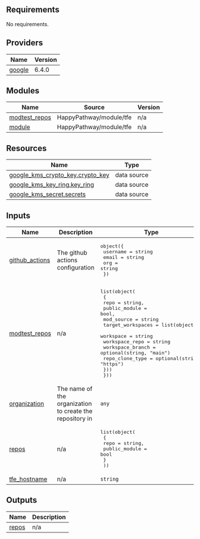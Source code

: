 <!-- BEGIN_TF_DOCS -->
## Requirements

No requirements.

## Providers

| Name | Version |
|------|---------|
| <a name="provider_google"></a> [google](#provider\_google) | 6.4.0 |

## Modules

| Name | Source | Version |
|------|--------|---------|
| <a name="module_modtest_repos"></a> [modtest\_repos](#module\_modtest\_repos) | HappyPathway/module/tfe | n/a |
| <a name="module_module"></a> [module](#module\_module) | HappyPathway/module/tfe | n/a |

## Resources

| Name | Type |
|------|------|
| [google_kms_crypto_key.crypto_key](https://registry.terraform.io/providers/hashicorp/google/latest/docs/data-sources/kms_crypto_key) | data source |
| [google_kms_key_ring.key_ring](https://registry.terraform.io/providers/hashicorp/google/latest/docs/data-sources/kms_key_ring) | data source |
| [google_kms_secret.secrets](https://registry.terraform.io/providers/hashicorp/google/latest/docs/data-sources/kms_secret) | data source |

## Inputs

| Name | Description | Type | Default | Required |
|------|-------------|------|---------|:--------:|
| <a name="input_github_actions"></a> [github\_actions](#input\_github\_actions) | The github actions configuration | <pre>object({<br>    username = string<br>    email    = string<br>    org      = string<br>  })</pre> | n/a | yes |
| <a name="input_modtest_repos"></a> [modtest\_repos](#input\_modtest\_repos) | n/a | <pre>list(object(<br>    {<br>      repo          = string,<br>      public_module = bool,<br>      mod_source    = string<br>      target_workspaces = list(object({<br>        workspace        = string<br>        workspace_repo   = string<br>        workspace_branch = optional(string, "main")<br>        repo_clone_type  = optional(string, "https")<br>      }))<br>  }))</pre> | n/a | yes |
| <a name="input_organization"></a> [organization](#input\_organization) | The name of the organization to create the repository in | `any` | n/a | yes |
| <a name="input_repos"></a> [repos](#input\_repos) | n/a | <pre>list(object(<br>    {<br>      repo          = string,<br>      public_module = bool<br>    }<br>  ))</pre> | n/a | yes |
| <a name="input_tfe_hostname"></a> [tfe\_hostname](#input\_tfe\_hostname) | n/a | `string` | `"app.terraform.io"` | no |

## Outputs

| Name | Description |
|------|-------------|
| <a name="output_repos"></a> [repos](#output\_repos) | n/a |
<!-- END_TF_DOCS -->